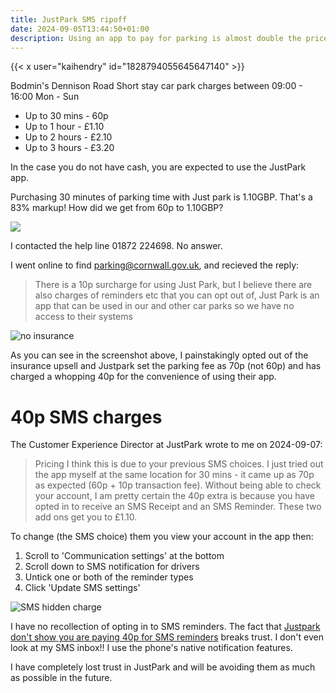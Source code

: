 ```yaml
---
title: JustPark SMS ripoff 
date: 2024-09-05T13:44:50+01:00
description: Using an app to pay for parking is almost double the price of cash
---
```


{{< x user="kaihendry" id="1828794055645647140" >}}

Bodmin's Dennison Road Short stay car park charges between 09:00 - 16:00 Mon - Sun
* Up to 30 mins - 60p
* Up to 1 hour - £1.10
* Up to 2 hours - £2.10
* Up to 3 hours - £3.20

In the case you do not have cash, you are expected to use the JustPark app.

Purchasing 30 minutes of parking time with Just park is 1.10GBP. That's a 83%
markup! How did we get from 60p to 1.10GBP?

<img src="https://s.natalian.org/2024-09-06/10p-surcharge.png">

I contacted the help line 01872 224698. No answer.

I went online to find parking@cornwall.gov.uk, and recieved the reply:

> There is a 10p surcharge for using Just Park, but I believe there are also charges of reminders etc that you can opt out of, Just Park is an app that can be used in our and other car parks so we have no access  to their systems

<img src="https://s.natalian.org/2024-09-06/justpark.png" alt="no insurance">

As you can see in the screenshot above, I painstakingly opted out of the
insurance upsell and Justpark set the parking fee as 70p (not 60p) and has
charged a whopping 40p for the convenience of using their app.

# 40p SMS charges

The Customer Experience Director at JustPark wrote to me on 2024-09-07:

> Pricing I think this is due to your previous SMS choices. I just tried out
> the app myself at the same location for 30 mins - it came up as 70p as
> expected (60p + 10p transaction fee). 
> Without being able to check your account, I am pretty certain the 40p extra
> is because you have opted in to receive an SMS Receipt and an SMS Reminder.
> These two add ons get you to £1.10.

To change (the SMS choice) them you view your account in the app then:

1. Scroll to 'Communication settings' at the bottom
2. Scroll down to SMS notification for drivers
3. Untick one or both of the reminder types
4. Click 'Update SMS settings'

<img src="https://s.natalian.org/2024-09-07/sms-hidden-charge.png" alt="SMS hidden charge">

I have no recollection of opting in to SMS reminders. The fact that [Justpark
don't show you are paying 40p for SMS
reminders](https://s.natalian.org/2024-09-06/justpark.png) breaks trust. I
don't even look at my SMS inbox!! I use the phone's native notification
features.

I have completely lost trust in JustPark and will be avoiding them as much as
possible in the future.
